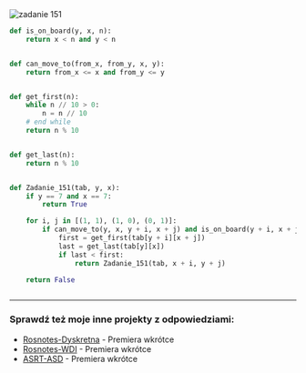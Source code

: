 <picture>
  <source srcset="../../srt/zbior_zadan/151.png" media="(prefers-color-scheme: light)">
  <source srcset="../../srt/zbior_zadan/black_151.png" media="(prefers-color-scheme: dark)">
  <img src="../../srt/zbior_zadan/black_151.png" alt="zadanie 151">
</picture>

```python
def is_on_board(y, x, n):
    return x < n and y < n


def can_move_to(from_x, from_y, x, y):
    return from_x <= x and from_y <= y


def get_first(n):
    while n // 10 > 0:
        n = n // 10
    # end while
    return n % 10


def get_last(n):
    return n % 10


def Zadanie_151(tab, y, x):
    if y == 7 and x == 7:
        return True

    for i, j in [(1, 1), (1, 0), (0, 1)]:
        if can_move_to(y, x, y + i, x + j) and is_on_board(y + i, x + j, len(tab)):
            first = get_first(tab[y + i][x + j])
            last = get_last(tab[y][x])
            if last < first:
                return Zadanie_151(tab, x + i, y + j)

    return False



```

---
### Sprawdź też moje inne projekty z odpowiedziami:
- [Rosnotes-Dyskretna](https://github.com/kamilGie/Rosnotes-Dyskretna) - Premiera wkrótce
- [Rosnotes-WDI](https://github.com/kamilGie/Rosnotes-WDI) - Premiera wkrótce
- [ASRT-ASD](https://github.com/kamilGie/Rosnotes-Dyskretna) - Premiera wkrótce
